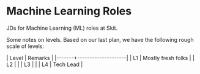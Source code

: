 # Machine Learning Roles

JDs for Machine Learning (ML) roles at Skit.

Some notes on levels. Based on our last plan, we have the following rough scale
of levels:

| Level | Remarks            |
|-------+--------------------|
| L1    | Mostly fresh folks |
| L2    |                    |
| L3    |                    |
| L4    | Tech Lead          |

